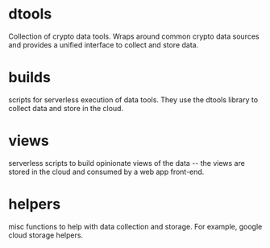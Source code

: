 # dtools 
Collection of crypto data tools. Wraps around common crypto data sources and provides a unified interface to collect and store data. 


# builds 
scripts for serverless execution of data tools. They use the dtools library to collect data and store in the cloud. 

# views 
serverless scripts to build opinionate views of the data -- the views are stored in the cloud and consumed by a web app front-end. 

# helpers 
misc functions to help with data collection and storage. For example, google cloud storage helpers.

